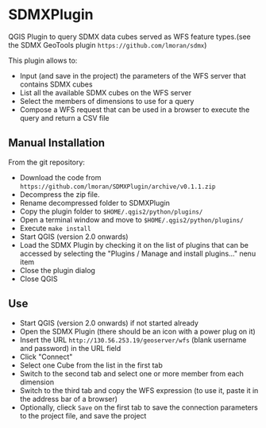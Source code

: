 # SDMXPlugin

QGIS Plugin to query SDMX data cubes served as WFS feature types.(see the SDMX GeoTools plugin `https://github.com/lmoran/sdmx`) 

This plugin allows to:
* Input (and save in the project) the parameters of the WFS server that contains SDMX cubes
* List all the available SDMX cubes on the WFS server
* Select the members of dimensions to use for a query 
* Compose a WFS request that can be used in a browser to execute the query and return a CSV file 


## Manual Installation

From the git repository:
* Download the code from `https://github.com/lmoran/SDMXPlugin/archive/v0.1.1.zip`
* Decompress the zip file.
* Rename decompressed folder to SDMXPlugin
* Copy the plugin folder to `$HOME/.qgis2/python/plugins/`
* Open a terminal window and move to `$HOME/.qgis2/python/plugins/`
* Execute `make install`
* Start QGIS (version 2.0 onwards)
* Load the SDMX Plugin by checking it on the list of plugins that can be accessed by selecting the 
  "Plugins / Manage and install plugins..." nenu item
* Close the plugin dialog 
* Close QGIS 


## Use 

* Start QGIS (version 2.0 onwards) if not started already
* Open the SDMX Plugin (there should be an icon with a power plug on it)
* Insert the URL `http://130.56.253.19/geoserver/wfs` (blank username and password) in the URL field
* Click "Connect"
* Select one Cube from the list in the first tab
* Switch to the second tab and select one or more member from each dimension
* Switch to the third tab and copy the WFS expression (to use it, paste it in the address bar of a browser)
* Optionally, clieck `Save` on the first tab to save the connection parameters to the project file, and save the project